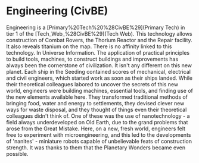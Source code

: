 # Engineering (CivBE)

Engineering is a [Primary%20Tech%20%28CivBE%29](Primary Tech) in tier 1 of the [Tech_Web_%28CivBE%29](Tech Web). This technology allows construction of Combat Rovers, the Thorium Reactor and the Repair facility. It also reveals titanium on the map.
There is no affinity linked to this technology.
In Universe Information.
The application of practical principles to build tools, machines, to construct buildings and improvements has always been the cornerstone of civilization. It isn't any different on this new planet. Each ship in the Seeding contained scores of mechanical, electrical and civil engineers, which started work as soon as their ships landed. While their theoretical colleagues labored to uncover the secrets of this new world, engineers were building machines, essential tools, and finding use of the new elements available here. They transformed traditional methods of bringing food, water and energy to settlements, they devised clever new ways for waste disposal, and they thought of things even their theoretical colleagues didn't think of. One of these was the use of nanotechnology - a field always underdeveloped on Old Earth, due to the grand problems that arose from the Great Mistake. Here, on a new, fresh world, engineers felt free to experiment with microengineering, and this led to the developments of 'nanites' - miniature robots capable of unbelievable feats of construction strength. It was thanks to them that the Planetary Wonders became even possible. 
